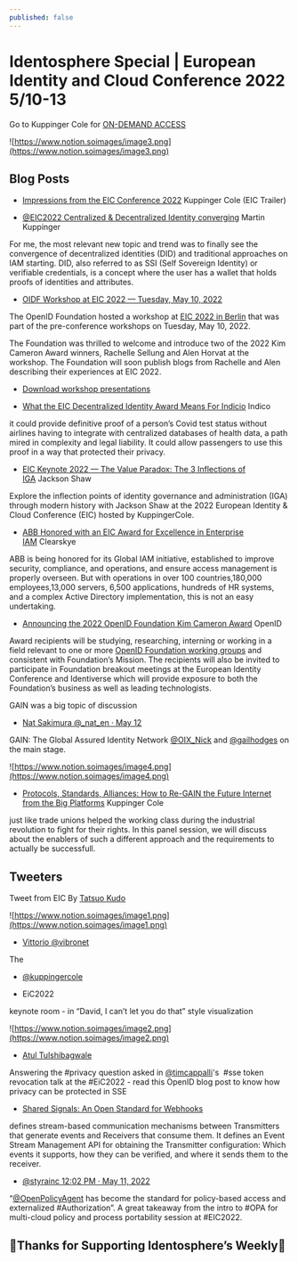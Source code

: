 ```yaml
---
published: false
---
```


# Identosphere Special | European Identity and Cloud Conference 2022 5/10-13

Go to Kuppinger Cole for [ON-DEMAND ACCESS](https://www.kuppingercole.com/book/eic2022)

![https://www.notion.soimages/image3.png](https://www.notion.soimages/image3.png)

## Blog Posts

* [Impressions from the EIC Conference 2022](https://www.kuppingercole.com/watch/eic2022-impressions) Kuppinger Cole (EIC Trailer)

* [@EIC2022 Centralized & Decentralized Identity converging](https://www.linkedin.com/pulse/eic2022-centralized-decentralized-identity-converging-kuppinger/) Martin Kuppinger

For me, the most relevant new topic and trend was to finally see the convergence of decentralized identities (DID) and traditional approaches on IAM starting. DID, also referred to as SSI (Self Sovereign Identity) or verifiable credentials, is a concept where the user has a wallet that holds proofs of identities and attributes.

* [OIDF Workshop at EIC 2022 — Tuesday, May 10, 2022](https://openid.net/workshops/workshop-at-eic-2022/)

The OpenID Foundation hosted a workshop at [EIC 2022 in Berlin](https://www.kuppingercole.com/events/eic2022/) that was part of the pre-conference workshops on Tuesday, May 10, 2022.

The Foundation was thrilled to welcome and introduce two of the 2022 Kim Cameron Award winners, Rachelle Sellung and Alen Horvat at the workshop. The Foundation will soon publish blogs from Rachelle and Alen describing their experiences at EIC 2022.

* [Download workshop presentations](http://openid.net/wordpress-content/uploads/2022/05/OIDF_Workshop-at-EIC_FINAL_2022-05-11.pptx)

* [What the EIC Decentralized Identity Award Means For Indicio](https://indicio.tech/what-the-eic-decentralized-identity-award-means-for-indicio/) Indico

it could provide definitive proof of a person’s Covid test status without airlines having to integrate with centralized databases of health data, a path mired in complexity and legal liability. It could allow passengers to use this proof in a way that protected their privacy.

* [EIC Keynote 2022 — The Value Paradox: The 3 Inflections of IGA](https://www.youtube.com/watch?v%3DejA_YoyhrBg) Jackson Shaw

Explore the inflection points of identity governance and administration (IGA) through modern history with Jackson Shaw at the 2022 European Identity & Cloud Conference (EIC) hosted by KuppingerCole.

* [ABB Honored with an EIC Award for Excellence in Enterprise IAM](https://blog.clearskye.com/abb-honored-with-an-eic-award-for-excellence-in-enterprise-iam) Clearskye

ABB is being honored for its Global IAM initiative, established to improve security, compliance, and operations, and ensure access management is properly overseen. But with operations in over 100 countries,180,000 employees,13,000 servers, 6,500 applications, hundreds of HR systems, and a complex Active Directory implementation, this is not an easy undertaking.

* [Announcing the 2022 OpenID Foundation Kim Cameron Award](https://openid.net/2022/04/08/announcing-the-2022-openid-foundation-kim-cameron-scholarship/) OpenID

Award recipients will be studying, researching, interning or working in a field relevant to one or more [OpenID Foundation working groups](https://openid.net/wg/) and consistent with Foundation’s Mission. The recipients will also be invited to participate in Foundation breakout meetings at the European Identity Conference and Identiverse which will provide exposure to both the Foundation’s business as well as leading technologists.

GAIN was a big topic of discussion

* [Nat Sakimura @_nat_en · May 12](https://twitter.com/_nat_en/status/1524654753917153280)

GAIN: The Global Assured Identity Network [@OIX_Nick](https://twitter.com/OIX_Nick) and [@gailhodges](https://twitter.com/gailhodges) on the main stage.

![https://www.notion.soimages/image4.png](https://www.notion.soimages/image4.png)

* [Protocols, Standards, Alliances: How to Re-GAIN the Future Internet from the Big Platforms](https://www.kuppingercole.com/watch/eic2022-panel-gain-future-internet) Kuppinger Cole

just like trade unions helped the working class during the industrial revolution to fight for their rights. In this panel session, we will discuss about the enablers of such a different approach and the requirements to actually be successfull.

## Tweeters

Tweet from EIC By [Tatsuo Kudo](https://twitter.com/tkudos/status/1525039878911713282)

![https://www.notion.soimages/image1.png](https://www.notion.soimages/image1.png)

* [Vittorio @vibronet](https://twitter.com/vibronet/status/1523948063697551362)

The

* [@kuppingercole](https://twitter.com/kuppingercole)

* EiC2022

keynote room - in “David, I can’t let you do that” style visualization

![https://www.notion.soimages/image2.png](https://www.notion.soimages/image2.png)

* [Atul Tulshibagwale](https://twitter.com/zirotrust/status/1523944752516845573)

Answering the #privacy question asked in [@timcappalli](https://twitter.com/timcappalli)'s  #sse token revocation talk at the #EiC2022 - read this OpenID blog post to know how privacy can be protected in SSE

* [Shared Signals: An Open Standard for Webhooks](https://openid.net/2021/08/24/shared-signals-an-open-standard-for-webhooks/)

defines stream-based communication mechanisms between Transmitters that generate events and Receivers that consume them. It defines an Event Stream Management API for obtaining the Transmitter configuration: Which events it supports, how they can be verified, and where it sends them to the receiver.

* [@styrainc 12:02 PM · May 11, 2022](https://twitter.com/styrainc/status/1524419573096800257)

“[@OpenPolicyAgent](https://twitter.com/OpenPolicyAgent) has become the standard for policy-based access and externalized #Authorization”. A great takeaway from the intro to #OPA for multi-cloud policy and process portability session at #EIC2022.

## 🎉Thanks for Supporting Identosphere’s Weekly🎉
